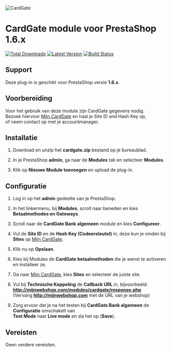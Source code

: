 ![CardGate](https://cdn.curopayments.net/thumb/200/logos/cardgate.png)

# CardGate module voor PrestaShop 1.6.x

[![Total Downloads](https://img.shields.io/packagist/dt/cardgate/prestashop16.svg)](https://packagist.org/packages/cardgate/prestashop16)
[![Latest Version](https://img.shields.io/packagist/v/cardgate/prestashop16.svg)](https://github.com/cardgate/prestashop16/releases)
[![Build Status](https://travis-ci.org/cardgate/prestashop16.svg?branch=master)](https://travis-ci.org/cardgate/prestashop16)

## Support

Deze plug-in is geschikt voor PrestaShop versie **1.6.x**.

## Voorbereiding

Voor het gebruik van deze module zijn CardGate gegevens nodig.  
Bezoek hiervoor [Mijn CardGate](https://my.cardgate.com/) en haal je Site ID and Hash Key op,  
of neem contact op met je accountmanager.  

## Installatie

1. Download en unzip het **cardgate.zip** bestand op je bureaublad.

2. In je PrestaShop **admin**, ga naar de **Modules** tab en selecteer **Modules**.

3. Klik op **Nieuwe Module toevoegen** en upload de plug-in.

## Configuratie

1. Log in op het **admin** gedeelte van je PrestaShop.

2. In het linkermenu, bij **Modules**, scroll naar beneden en kies **Betaalmethodes en Gateways**.

3. Scroll naar de **CardGate Bank algemeen** module en kies **Configureer**.

4. Vul de **Site ID** en de **Hash Key (Codeersleutel)** in, deze kun je vinden bij **Sites** op [Mijn CardGate](https://my.cardgate.com/).

5. Klik nu op **Opslaan**.

6. Kies bij Modules de **CardGate betaalmethoden** die je wenst te activeren en installeer ze.

7. Ga naar [Mijn CardGate](https://my.cardgate.com/), kies **Sites** en selecteer de juiste site.

8. Vul bij **Technische Koppeling** de **Callback URL** in, bijvoorbeeld:  
   **http://mijnwebshop.com/modules/cardgate/response.php**  
  (Vervang **http://mijnwebshop.com** met de URL van je webshop)

9. Zorg ervoor dat je na het testen bij **CardGate Bank algemeen** de **Configuratie** omschakelt van  
    **Test Mode** naar **Live mode** en sla het op (**Save**).

## Vereisten

Geen verdere vereisten.